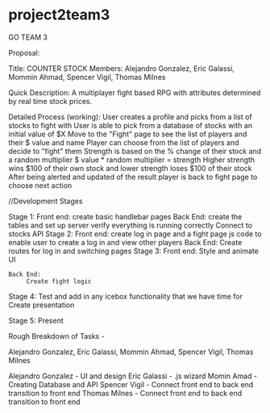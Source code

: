 # project2team3
GO TEAM 3

Proposal:

Title: COUNTER STOCK
Members: Alejandro Gonzalez, Eric Galassi, Mommin Ahmad, Spencer Vigil, Thomas Milnes 

Quick Description: A multiplayer fight based RPG with attributes determined by real time stock prices.

Detailed Process (working):
    User creates a profile and picks from a list of stocks to fight with
    User is able to pick from a database of stocks with an initial value of $X
    Move to the "Fight" page to see the list of players and their $ value and name
    Player can choose from the list of players and decide to "fight" them
    Strength is based on the % change of their stock and a random multiplier
    $ value * random multiplier = strength
    Higher strength wins $100 of their own stock and lower strength loses $100 of their stock
    After being alerted and updated of the result player is back to fight page to choose next action
 


//Development Stages

Stage 1: 
    Front end:
        create basic handlebar pages
    Back End:
        create the tables and set up server
        verify everything is running correctly
        Connect to stocks API
Stage 2: 
    Front end:
        create log in page and a fight page
        js code to enable user to create a log in and view other players
    Back End:
         Create routes for log in and switching pages
Stage 3: 
    Front end:
        Style and animate UI
        
    Back End:
         Create fight logic
    
Stage 4: 
    Test and add in any icebox functionality that we have time for
    Create presentation

Stage 5:
    Present
  
Rough Breakdown of Tasks  - 

Alejandro Gonzalez, Eric Galassi, Mommin Ahmad, Spencer Vigil, Thomas Milnes

Alejandro Gonzalez - UI and design
Eric Galassi - .js wizard 
Momin Amad - Creating Database and API 
Spencer Vigil - Connect front end to back end transition to front end
Thomas Milnes - Connect front end to back end transition to front end
